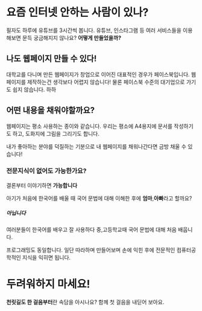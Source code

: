 # 요즘 인터넷 안하는 사람이 있나?

필자도 하루에 유튜브를 3시간씩 봅니다.
유튜브, 인스타그램 등 여러 서비스들을 이용해보면 문득 궁금해지지 않나요? <strong>어떻게 만들었을까?</strong>

## 나도 웹페이지 만들 수 있다!
대학교를 다니며 만든 웹페이지가 창업으로 이어진 대표적인 경우가 페이스북입니다.
웹페이지를 제작하는건 생각보다 어렵지 않습니다!
물론 페이스북 수준의 대기업으로 가기도 쉽지 않습니다. 하하

## 어떤 내용을 채워야할까요?
웹페이지는 평소 사용하는 종이와 같습니다.
우리는 평소에 A4용지에 문서를 작성하기도 하고,
도화지에 그림을 그리기도 합니다.

내가 좋아하는 분야를 덕질하는 기분으로
내 웹페이지를 채워나간다면 금방 채울 수 있습니다!

### 전문지식이 없어도 가능한가요?
결론부터 이야기하면 <strong>가능합니다</strong>

아기가 처음에 한국어를 배울 때 국어 문법에 대해 이해한 후에 <strong>엄마</strong>,<strong>아빠</strong>라고 할까요?

##### 아닙니다

여러분들이 한국어를 배우고 잘 사용하다 중,고등학교때 국어 문법에 대해 처음 배웁니다.

프로그래밍도 동일합니다.
일단 따라하며 만들어보며 손에 익힌 후에 전문적인 컴퓨터공학적인 지식을 익히면 됩니다.

# 두려워하지 마세요!
<strong>천릿길도 한 걸음부터</strong>란 속담을 아시나요?
함께 첫 걸음을 내딛어 보아요.